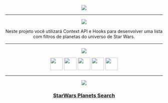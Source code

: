 <div align="center">

<img src="https://img.shields.io/static/v1?label=Projeto&message=StarWars Planets Search&color=orange&style=for-the-badge&logo=github"/>

---   

<img src="https://img.shields.io/static/v1?label=Objetivo&message=Contexto&color=blue&style=for-the-badge&logo=github"/>
<p></p>

Neste projeto você utilizará Context API e Hooks para desenvolver uma lista com filtros de planetas do universo de Star Wars.

---   
<div align="center">
<img src="https://img.shields.io/static/v1?label=Habilidades Aprendidas&message=Ferramentas e Tecnologias&color=red&style=for-the-badge&logo=github"/>
<p></p>
<img src="https://cdn.jsdelivr.net/gh/devicons/devicon/icons/html5/html5-original.svg" width="40" height="40"/> <img 
src="https://cdn.jsdelivr.net/gh/devicons/devicon/icons/css3/css3-original.svg" width="40" height="40"/> <img 
src="https://cdn.jsdelivr.net/gh/devicons/devicon/icons/javascript/javascript-original.svg" width="40" height="40"/> <img 
src="https://cdn.jsdelivr.net/gh/devicons/devicon/icons/react/react-original-wordmark.svg" width="40" height="40"/>
<img src="https://cdn.jsdelivr.net/gh/devicons/devicon/icons/redux/redux-original.svg" " width="40" height="40"/>
</div>

---   

<img src="https://img.shields.io/static/v1?label=Link&message=StarWars Planets Search&color=green&style=for-the-badge&logo=github"/>

### <b> <a href="https://renanbfreitas.github.io/starwars-planets-search/">StarWars Planets Search</a> </b> <br>

</div>

<div align="center">

